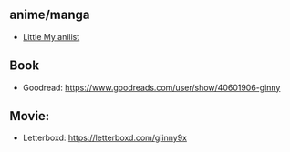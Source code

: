 ## anime/manga
+ [Little My anilist](https://anilist.co/user/LittleMy/)

## Book
+ Goodread: https://www.goodreads.com/user/show/40601906-ginny

## Movie:
+ Letterboxd: https://letterboxd.com/giinny9x



